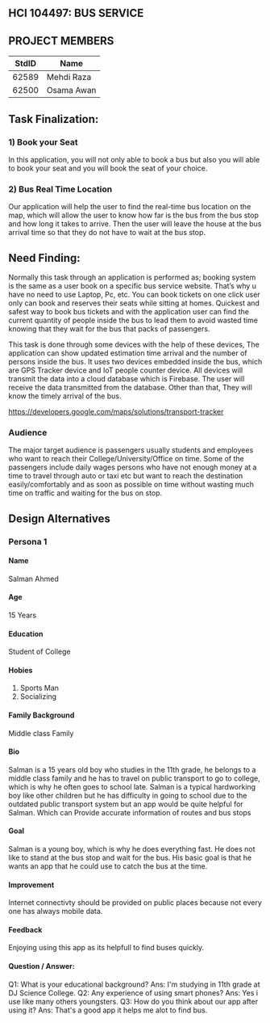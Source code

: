 ## HCI 104497: BUS SERVICE ##

## PROJECT MEMBERS ##
StdID | Name
------------ | -------------
62589 | Mehdi Raza
62500 | Osama Awan

## Task Finalization: ##

### 1) Book your Seat ###
In this application, you will not only able to book a bus but also you will able to book your seat and you will book the seat of your choice.

### 2) Bus Real Time Location ###
Our application will help the user to find the real-time bus location on the map, which will allow the user to know how far is the bus from the bus stop and how long it takes to arrive. Then the user will leave the house at the bus arrival time so that they do not have to wait at the bus stop.

## Need Finding: ##

Normally this task through an application is performed as; booking system is the same as a user book on a specific bus service website. That’s why u have no need to use Laptop, Pc, etc. You can book tickets on one click user only can book and reserves their seats while sitting at homes. Quickest and safest way to book bus tickets and with the application user can find the current quantity of people inside the bus to lead them to avoid wasted time knowing that they wait for the bus that packs of passengers.

This task is done through some devices with the help of these devices, The application can show updated estimation time arrival and the number of persons inside the bus. It uses two devices embedded inside the bus, which are GPS Tracker device and IoT people counter device. All devices will transmit the data into a cloud database which is Firebase. The user will receive the data transmitted from the database. Other than that, They will know the timely arrival of the bus.

https://developers.google.com/maps/solutions/transport-tracker

### Audience ###

The major target audience is passengers usually students and employees who want to reach their College/University/Office on time. Some of the passengers include daily wages persons who have not enough money at a time to travel through auto or taxi etc but want to reach the destination easily/comfortably and as soon as possible on time without wasting much time on traffic and waiting for the bus on stop.

## Design Alternatives ##
### Persona 1 ###
#### Name ####
Salman Ahmed
#### Age ####
15 Years
#### Education ####
Student of College
#### Hobies ####
1) Sports Man
2) Socializing
#### Family Background ####
Middle class Family
#### Bio ####
Salman is a 15 years old boy who studies in the 11th grade, he belongs to a middle class family and he has to travel on public transport to go to college, which is why he often goes to school late. Salman is a typical hardworking boy like other children but he has difficulty in going to school due to the outdated public transport system but an app would be quite helpful for Salman. Which can Provide accurate information of routes and bus stops
#### Goal ####
Salman is a young boy, which is why he does everything fast. He does not like to stand at the bus stop and wait for the bus. His basic goal is that he wants an app that he could use to catch the bus at the time.
#### Improvement ####
Internet connectivty should be provided on public places because not every one has always mobile data.
#### Feedback ####
Enjoying using this app as its helpfull to find buses quickly.

#### Question / Answer: ####
Q1: What is your educational background?
Ans: I'm studying in 11th grade at DJ Science College.
Q2: Any experience of using smart phones?
Ans: Yes i use like many others youngsters.
Q3: How do you think about our app after using it?
Ans: That's a good app it helps me alot to find bus.



 
